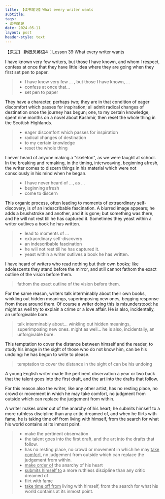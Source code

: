 ```yaml
---
title: 【读书笔记】What every writer wants
subtitle: 
tags: 
- 读书笔记
date: 2024-05-11
layout: post
header-style: text
---
```



【原文】
新概念英语4：Lesson 39
What every writer wants

I have known very few writers, but those I have known, and whom I respect, confess at once that they have little idea where they are going when they first set pen to paper. 

> - I have know very few ... , but those I have known, ...
> - confess at once that... 
> - set pen to paper

They have a character, perhaps two; they are in that condition of eager discomfort which passes for inspiration; all admit radical changes of destination once the journey has begun; one, to my certain knowledge, spent nine months on a novel about Kashmir, then reset the whole thing in the Scottish Highlands. 

> - eager discomfort which passes for inspiration
> - radical changes of destination
> - to my certain knowledge
> - reset the whole thing

I never heard of anyone making a "skeleton", as we were taught at school. In the breaking and remaking, in the timing, interweaving, beginning afresh, the writer comes to discern things in his material which were not consciously in his mind when he began. 

> - I have never heard of ..., as ...
> - beginning afresh
> - come to discern 

This organic process, often leading to moments of extraordinary self-discovery, is of an indescribable fascination. A blurred image appears; he adds a brushstroke and another, and it is gone; but something was there, and he will not rest till he has captured it. Sometimes they yeast within a writer outlives a book he has written. 

> - lead to moments of ...
> - extraordinary self-discovery
> - an indescribable fascination
> - he will not rest till he has captured it.
> - yeast within a writer outlives a book he has written.

I have heard of writers who read nothing but their own books; like adolescents they stand before the mirror, and still cannot fathom the exact outline of the vision before them. 

> fathom the exact outline of the vision before them.

For the same reason, writers talk interminably about their own books, winkling out hidden meanings, superimposing new ones, begging response from those around them. Of course a writer doing this is misunderstood: he might as well try to explain a crime or a love affair. He is also, incidentally, an unforgivable bore.

> talk interminably about...
> winkling out hidden meanings, superimposing new ones.
> might as well...
> he is also, incidentally, an unforgivable bore.

This temptation to cover the distance between himself and the reader, to study his image in the sight of those who do not know him, can be his undoing: he has begun to write to please.

> temptation to cover the distance
> in the sight of 
> can be his undoing

A young English writer made the pertinent observation a year or two back that the talent goes into the first draft, and the art into the drafts that follow. 

For this reason also the writer, like any other artist, has no resting place, no crowd or movement in which he may take comfort, no judgment from outside which can replace the judgement from within. 

A writer makes order out of the anarchy of his heart; he submits himself to a more ruthless discipline than any critic dreamed of, and when he flirts with fame, he is taking time off from living with himself, from the search for what his world contains at its inmost point.

> - make the pertinent observation
> - the talent goes into the first draft, and the art into the drafts that follow. 
> - has no resting place, no crowd or movement in which he may <u>take comfort</u>, no judgement from outside which can replace the judgement from within. 
> - <u>make order of</u> the anarchy of his heart
> - <u>submits himself to</u> a more ruthless discipline than any critic dreamed of
> - flirt with fame
> - <u>take time off from</u> living with himself, from the search for what his world contains at its inmost point.